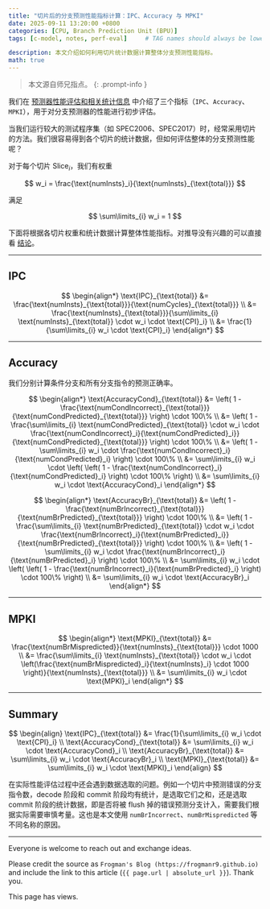 ```yaml
---
title: "切片后的分支预测性能指标计算：IPC、Accuracy 与 MPKI"
date: 2025-09-11 13:20:00 +0800
categories: [CPU, Branch Prediction Unit (BPU)]
tags: [c-model, notes, perf-eval]     # TAG names should always be lowercase

description: 本文介绍如何利用切片统计数据计算整体分支预测性能指标。
math: true
---
```


> 本文源自师兄指点。
{: .prompt-info }

我们在 [预测器性能评估和相关统计信息](https://frogmanr9.github.io/posts/gem5-bpu-intro/#预测器性能评估和相关统计信息) 中介绍了三个指标（`IPC`、`Accuracy`、`MPKI`），用于对分支预测器的性能进行初步评估。

当我们运行较大的测试程序集（如 SPEC2006、SPEC2017）时，经常采用切片的方法。我们很容易得到各个切片的统计数据，但如何评估整体的分支预测性能呢？

对于每个切片 $\text{Slice}_i$，我们有权重

$$
w_i = \frac{\text{numInsts}_i}{\text{numInsts}_{\text{total}}}
$$

满足

$$
\sum\limits_{i} w_i = 1
$$

下面将根据各切片权重和统计数据计算整体性能指标。对推导没有兴趣的可以直接看 [结论](https://frogmanr9.github.io/posts/slicing-pred-perf/#summary)。

---

## IPC

$$
\begin{align*}
    \text{IPC}_{\text{total}} &= \frac{\text{numInsts}_{\text{total}}}{\text{numCycles}_{\text{total}}} \\
    &= \frac{\text{numInsts}_{\text{total}}}{\sum\limits_{i} \text{numInsts}_{\text{total}} \cdot w_i \cdot \text{CPI}_i} \\
    &= \frac{1}{\sum\limits_{i} w_i \cdot \text{CPI}_i}
\end{align*}
$$

---

## Accuracy

我们分别计算条件分支和所有分支指令的预测正确率。

$$
\begin{align*}
    \text{AccuracyCond}_{\text{total}} &= \left( 1 - \frac{\text{numCondIncorrect}_{\text{total}}}{\text{numCondPredicted}_{\text{total}}} \right) \cdot 100\% \\
    &= \left( 1 - \frac{\sum\limits_{i} \text{numCondPredicted}_{\text{total}} \cdot w_i \cdot \frac{\text{numCondIncorrect}_i}{\text{numCondPredicted}_i}}{\text{numCondPredicted}_{\text{total}}} \right) \cdot 100\% \\
    &= \left( 1 - \sum\limits_{i} w_i \cdot \frac{\text{numCondIncorrect}_i}{\text{numCondPredicted}_i} \right) \cdot 100\% \\
    &= \sum\limits_{i} w_i \cdot \left( \left( 1 - \frac{\text{numCondIncorrect}_i}{\text{numCondPredicted}_i} \right) \cdot 100\% \right) \\
    &= \sum\limits_{i} w_i \cdot \text{AccuracyCond}_i
\end{align*}
$$

$$
\begin{align*}
    \text{AccuracyBr}_{\text{total}} &= \left( 1 - \frac{\text{numBrIncorrect}_{\text{total}}}{\text{numBrPredicted}_{\text{total}}} \right) \cdot 100\% \\
    &= \left( 1 - \frac{\sum\limits_{i} \text{numBrPredicted}_{\text{total}} \cdot w_i \cdot \frac{\text{numBrIncorrect}_i}{\text{numBrPredicted}_i}}{\text{numBrPredicted}_{\text{total}}} \right) \cdot 100\% \\
    &= \left( 1 - \sum\limits_{i} w_i \cdot \frac{\text{numBrIncorrect}_i}{\text{numBrPredicted}_i} \right) \cdot 100\% \\
    &= \sum\limits_{i} w_i \cdot \left( \left( 1 - \frac{\text{numBrIncorrect}_i}{\text{numBrPredicted}_i} \right) \cdot 100\% \right) \\
    &= \sum\limits_{i} w_i \cdot \text{AccuracyBr}_i
\end{align*}
$$

---

## MPKI

$$
\begin{align*}
    \text{MPKI}_{\text{total}} &= \frac{\text{numBrMispredicted}}{\text{numInsts}_{\text{total}}} \cdot 1000 \\
    &= \frac{\sum\limits_{i} \text{numInsts}_{\text{total}} \cdot w_i \cdot \left(\frac{\text{numBrMispredicted}_i}{\text{numInsts}_i} \cdot 1000 \right)}{\text{numInsts}_{\text{total}}} \\
    &= \sum\limits_{i} w_i \cdot \text{MPKI}_i
\end{align*}
$$

---

## Summary

$$
\begin{align}
    \text{IPC}_{\text{total}} &= \frac{1}{\sum\limits_{i} w_i \cdot \text{CPI}_i} \\
    \text{AccuracyCond}_{\text{total}} &= \sum\limits_{i} w_i \cdot \text{AccuracyCond}_i \\
    \text{AccuracyBr}_{\text{total}} &= \sum\limits_{i} w_i \cdot \text{AccuracyBr}_i \\
    \text{MPKI}_{\text{total}} &= \sum\limits_{i} w_i \cdot \text{MPKI}_i
\end{align}
$$

在实际性能评估过程中还会遇到数据选取的问题。例如一个切片中预测错误的分支指令数，decode 阶段和 commit 阶段均有统计，是选取它们之和，还是选取 commit 阶段的统计数据，即是否将被 flush 掉的错误预测分支计入，需要我们根据实际需要审慎考量。这也是本文使用 `numBrIncorrect`、`numBrMispredicted` 等不同名称的原因。

---

Everyone is welcome to reach out and exchange ideas.



Please credit the source as `Frogman's Blog (https://frogmanr9.github.io)` and include the link to this article (`{{ page.url | absolute_url }}`). Thank you.



<!-- Font Awesome CSS for icons -->
<link rel="stylesheet" href="https://use.fontawesome.com/releases/v5.3.1/css/all.css" 
      integrity="sha384-mzrmE5qonljUremFsqc01SB46JvROS7bZs3IO2EmfFsd15uHvIt+Y8vEf7N7fWAU" 
      crossorigin="anonymous">

<!-- Busuanzi visitor counter script -->
<script async src="https://busuanzi.ibruce.info/busuanzi/2.3/busuanzi.pure.mini.js"></script>

<span>
  This page has 
  <span id="busuanzi_value_page_pv">
    <!-- Loading spinner before data is fetched -->
    <i class="fa fa-spinner fa-spin"></i>
  </span> views.
</span>
